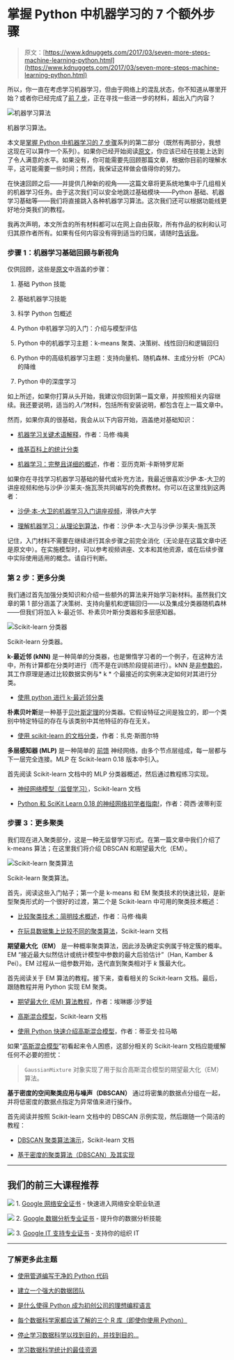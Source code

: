 # 掌握 Python 中机器学习的 7 个额外步骤

> 原文：[https://www.kdnuggets.com/2017/03/seven-more-steps-machine-learning-python.html](https://www.kdnuggets.com/2017/03/seven-more-steps-machine-learning-python.html)

所以，你一直在考虑学习机器学习，但由于网络上的混乱状态，你不知道从哪里开始？或者你已经完成了[前 7 步](/2015/11/seven-steps-machine-learning-python.html)，正在寻找一些进一步的材料，超出入门内容？

![机器学习算法](../Images/1c10caeff60f2a083a05b54eaf6eb1fb.png)

机器学习算法。

本文是[掌握 Python 中机器学习的 7 步骤](/2015/11/seven-steps-machine-learning-python.html)系列的第二部分（既然有两部分，我想这现在可以算作一个系列）。如果你已经开始阅读[原文](/2015/11/seven-steps-machine-learning-python.html)，你应该已经在技能上达到了令人满意的水平。如果没有，你可能需要先回顾那篇文章，根据你目前的理解水平，这可能需要一些时间；然而，我保证这样做会值得你的努力。

在快速回顾之后——并提供几种新的视角——这篇文章将更系统地集中于几组相关的机器学习任务。由于这次我们可以安全地跳过基础模块——Python 基础、机器学习基础等——我们将直接跳入各种机器学习算法。这次我们还可以根据功能线更好地分类我们的教程。

我再次声明，本文所含的所有材料都可以在网上自由获取，所有作品的权利和认可归其原作者所有。如果有任何内容没有得到适当的归属，请随时[告诉我](https://twitter.com/mattmayo13)。

### 步骤 1：机器学习基础回顾与新视角

仅供回顾，这些是[原文](/2015/11/seven-steps-machine-learning-python.html)中涵盖的步骤：

1.  基础 Python 技能

1.  基础机器学习技能

1.  科学 Python 包概述

1.  Python 中机器学习的入门：介绍与模型评估

1.  Python 中的机器学习主题：k-means 聚类、决策树、线性回归和逻辑回归

1.  Python 中的高级机器学习主题：支持向量机、随机森林、主成分分析（PCA）的降维

1.  Python 中的深度学习

如上所述，如果你打算从头开始，我建议你回到第一篇文章，并按照相关内容继续。我还要说明，适当的*入门*材料，包括所有安装说明，都包含在上一篇文章中。

然而，如果你真的很基础，我会从以下内容开始，涵盖绝对基础知识：

+   [机器学习关键术语解释](/2016/05/machine-learning-key-terms-explained.html)，作者：马修·梅奥

+   [维基百科上的统计分类](https://en.wikipedia.org/wiki/Statistical_classification)

+   [机器学习：完整且详细的概述](/2016/10/machine-learning-complete-detailed-overview.html)，作者：亚历克斯·卡斯特罗尼斯

如果你在寻找学习机器学习基础的替代或补充方法，我最近很喜欢沙伊·本-大卫的讲座视频和他与沙伊·沙莱夫-施瓦茨共同编写的免费教材。你可以在这里找到这两者：

+   [沙伊·本-大卫的机器学习入门讲座视频](https://www.youtube.com/watch?v=b5NlRg8SjZg&index=1&list=PLFze15KrfxbH8SE4FgOHpMSY1h5HiRLMm)，滑铁卢大学

+   [理解机器学习：从理论到算法](http://www.cs.huji.ac.il/~shais/UnderstandingMachineLearning/copy.html)，作者：沙伊·本-大卫与沙伊·沙莱夫-施瓦茨

记住，入门材料不需要在继续进行其余步骤之前完全消化（无论是在这篇文章中还是原文中）。在实施模型时，可以参考视频讲座、文本和其他资源，或在后续步骤中实际使用适用的概念。请自行判断。

### 第 2 步：更多分类

我们通过首先加强分类知识和介绍一些额外的算法来开始学习新材料。虽然我们文章的第 1 部分涵盖了决策树、支持向量机和逻辑回归——以及集成分类器随机森林——但我们将加入 k-最近邻、朴素贝叶斯分类器和多层感知器。

![Scikit-learn 分类器](../Images/98e47c639ae115438b94fe52b9ea7cd7.png)

Scikit-learn 分类器。

**k-最近邻 (kNN)** 是一种简单的分类器，也是懒惰学习者的一个例子，在这种方法中，所有计算都在分类时进行（而不是在训练阶段提前进行）。kNN 是[非参数的](https://en.wikipedia.org/wiki/Nonparametric_statistics)，其工作原理是通过比较数据实例与* k * 个最接近的实例来决定如何对其进行分类。

+   [使用 python 进行 k-最近邻分类](https://ashokharnal.wordpress.com/2015/01/21/k-nearest-neighbor-classification-using-python/)

**朴素贝叶斯**是一种基于[贝叶斯定理](https://en.wikipedia.org/wiki/Bayes'_theorem)的分类器。它假设特征之间是独立的，即一个类别中特定特征的存在与该类别中其他特征的存在无关。

+   [使用 scikit-learn 的文档分类](http://zacstewart.com/2015/04/28/document-classification-with-scikit-learn.html)，作者：扎克·斯图尔特

**多层感知器 (MLP)** 是一种简单的 [前馈](https://en.wikipedia.org/wiki/Feedforward_neural_network) 神经网络，由多个节点层组成，每一层都与下一层完全连接。MLP 在 Scikit-learn 0.18 版本中引入。

首先阅读 Scikit-learn 文档中的 MLP 分类器概述，然后通过教程练习实现。

+   [神经网络模型（监督学习）](http://scikit-learn.org/stable/modules/neural_networks_supervised.html)，Scikit-learn 文档

+   [Python 和 SciKit Learn 0.18 的神经网络初学者指南!](/2016/10/beginners-guide-neural-networks-python-scikit-learn.html)，作者：荷西·波蒂利亚

### 步骤 3：更多聚类

我们现在进入聚类部分，这是一种无监督学习形式。在第一篇文章中我们介绍了 k-means 算法；在这里我们将介绍 DBSCAN 和期望最大化（EM）。

![Scikit-learn 聚类算法](../Images/7c9c8013dab7634a2fb3cf9f4a254d5e.png)

Scikit-learn 聚类算法。

首先，阅读这些入门帖子；第一个是 k-means 和 EM 聚类技术的快速比较，是新型聚类形式的一个很好的过渡，第二个是 Scikit-learn 中可用的聚类技术概述：

+   [比较聚类技术：简明技术概述](/2016/09/comparing-clustering-techniques-concise-technical-overview.html)，作者：马修·梅奥

+   [在玩具数据集上比较不同的聚类算法](http://scikit-learn.org/stable/auto_examples/cluster/plot_cluster_comparison.html)，Scikit-learn 文档

**期望最大化（EM）** 是一种概率聚类算法，因此涉及确定实例属于特定簇的概率。EM “接近最大似然估计或统计模型中参数的最大后验估计”（Han, Kamber & Pei）。EM 过程从一组参数开始，迭代直到聚类相对于 *k* 簇最大化。

首先阅读关于 EM 算法的教程。接下来，查看相关的 Scikit-learn 文档。最后，跟随教程并用 Python 实现 EM 聚类。

+   [期望最大化 (EM) 算法教程](/2016/08/tutorial-expectation-maximization-algorithm.html)，作者：埃琳娜·沙罗娃

+   [高斯混合模型](http://scikit-learn.org/stable/modules/mixture.html)，Scikit-learn 文档

+   [使用 Python 快速介绍高斯混合模型](http://www.nehalemlabs.net/prototype/blog/2014/04/03/quick-introduction-to-gaussian-mixture-models-with-python/)，作者：蒂亚戈·拉马略

如果“[高斯混合模型](https://en.wikipedia.org/wiki/Mixture_model)”初看起来令人困惑，这部分相关的 Scikit-learn 文档应能缓解任何不必要的担忧：

> `GaussianMixture` 对象实现了用于拟合高斯混合模型的期望最大化（EM）算法。

**基于密度的空间聚类应用与噪声（DBSCAN）** 通过将密集的数据点分组在一起，并将低密度的数据点指定为异常值来进行操作。

首先阅读并按照 Scikit-learn 文档中的 DBSCAN 示例实现，然后跟随一个简洁的教程：

+   [DBSCAN 聚类算法演示](http://scikit-learn.org/stable/auto_examples/cluster/plot_dbscan.html)，Scikit-learn 文档

+   [基于密度的聚类算法（DBSCAN）及其实现](http://madhukaudantha.blogspot.ca/2015/04/density-based-clustering-algorithm.html)

* * *

## 我们的前三大课程推荐

![](../Images/0244c01ba9267c002ef39d4907e0b8fb.png) 1\. [Google 网络安全证书](https://www.kdnuggets.com/google-cybersecurity) - 快速进入网络安全职业轨道

![](../Images/e225c49c3c91745821c8c0368bf04711.png) 2\. [Google 数据分析专业证书](https://www.kdnuggets.com/google-data-analytics) - 提升你的数据分析技能

![](../Images/0244c01ba9267c002ef39d4907e0b8fb.png) 3\. [Google IT 支持专业证书](https://www.kdnuggets.com/google-itsupport) - 支持你的组织 IT

* * *

### 了解更多此主题

+   [使用管道编写干净的 Python 代码](https://www.kdnuggets.com/2021/12/write-clean-python-code-pipes.html)

+   [建立一个强大的数据团队](https://www.kdnuggets.com/2021/12/build-solid-data-team.html)

+   [是什么使得 Python 成为初创公司的理想编程语言](https://www.kdnuggets.com/2021/12/makes-python-ideal-programming-language-startups.html)

+   [每个数据科学家都应该了解的三个 R 库（即使你使用 Python）](https://www.kdnuggets.com/2021/12/three-r-libraries-every-data-scientist-know-even-python.html)

+   [停止学习数据科学以找到目的，并找到目的…](https://www.kdnuggets.com/2021/12/stop-learning-data-science-find-purpose.html)

+   [学习数据科学统计的最佳资源](https://www.kdnuggets.com/2021/12/springboard-top-resources-learn-data-science-statistics.html)
